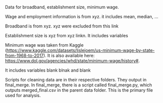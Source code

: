 Data for broadband, establishment size, minimum wage.

Wage and employment information is from xyz. it includes mean, median, ...

Broadband is from xyz. xyz were excluded from this link

Establishment size is xyz from xyz linkn. It includes variables 

Minimum wage was taken from Kaggle (https://www.kaggle.com/datasets/lislejoem/us-minimum-wage-by-state-from-1968-to-2017). 
It is also available here: https://www.dol.gov/agencies/whd/state/minimum-wage/history#.

It includes variables blank blnak and blank 

Scripts for cleaning data are in their respective folders. They output in final_merge. In final_merge, there is a script called final_merge.py, 
which outputs merged_final.csv in the parent data folder. This is the primary file used for analysis.